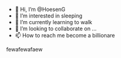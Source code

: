 - 👋 Hi, I’m @HoesenG
- 👀 I’m interested in sleeping
- 🌱 I’m currently learning to walk
- 💞️ I’m looking to collaborate on ...
- 📫 How to reach me become a billionare

<!---
HoesenG/HoesenG is a ✨ special ✨ repository because its `README.md` (this file) appears on your GitHub profile.
You can click the Preview link to take a look at your changes.
--->
fewafewafaew
